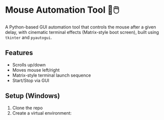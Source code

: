 # Mouse Automation Tool 🎯🖱️

A Python-based GUI automation tool that controls the mouse after a given delay, with cinematic terminal effects (Matrix-style boot screen), built using `tkinter` and `pyautogui`.

## Features
- Scrolls up/down
- Moves mouse left/right
- Matrix-style terminal launch sequence
- Start/Stop via GUI

## Setup (Windows)
1. Clone the repo
2. Create a virtual environment:
